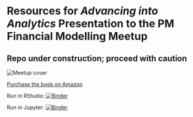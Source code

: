 # Resources for _Advancing into Analytics_ Presentation to the PM Financial Modelling Meetup


## Repo under construction; proceed with caution

![Meetup cover](aina-ps-meetup-aus.png)


[Purchase the book on Amazon](https://www.amazon.com/Advancing-Into-Analytics-Excel-Python/dp/149209434X/ref=sr_1_1?dchild=1&keywords=ADVANCING+INTO+ANALYTICS&qid=1615052408&sr=8-1)

Run in RStudio: [![Binder](https://mybinder.org/badge_logo.svg)](https://mybinder.org/v2/gh/stringfestdata/advancing-into-analytics-sydney/HEAD?urlpath=rstudio)

Run in Jupyter: [![Binder](https://mybinder.org/badge_logo.svg)](https://mybinder.org/v2/gh/stringfestdata/advancing-into-analytics-sydney/HEAD)
